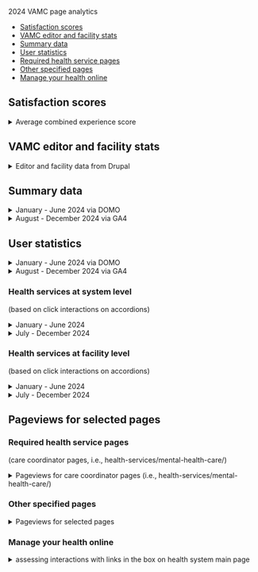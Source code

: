 2024 VAMC page analytics

- [Satisfaction scores](https://github.com/department-of-veterans-affairs/va.gov-team/blob/master/products/facilities/medical-centers/analytics/2024-vamc-data.md#satisfaction-scores)
- [VAMC editor and facility stats](https://github.com/department-of-veterans-affairs/va.gov-team/blob/master/products/facilities/medical-centers/analytics/2024-vamc-data.md#vamc-editor-and-facility-stats)
- [Summary data](https://github.com/department-of-veterans-affairs/va.gov-team/blob/master/products/facilities/medical-centers/analytics/2024-vamc-data.md#summary-data)
- [User statistics](#user-statistics)
- [Required health service pages](#required-health-service-pages)
- [Other specified pages](#other-specified-pages)
- [Manage your health online](#manage-your-health-online)


## Satisfaction scores

<details>
 <summary> Average combined experience score </summary>

![image](https://github.com/user-attachments/assets/bcdc5e34-d1e5-4d36-b32a-06ad48d8d731)

</details>

## VAMC editor and facility stats

<details>
 <summary> Editor and facility data from Drupal </summary>

|	Metric| Jan -Mar 2024 | Apr - June 2024	| July - Sept 2024 | Oct - Dec 2024 |
|---|:---:|:---:|:---:|:---:|
| Total # of active editors (active VAMC content creator) | 362 | 424 ||430|
| Total # of VAMC facilities | 1,462 | 1,470 |1,483 | 1,484 (1,290 published)
| Total # of VAMC system health services |6,567 |6,567 | 6,593 | 6,717 
| Total # of VAMC facility health services | 15,995 | 16,112 | 16,347 | 16,567 (15,342 published)

</details>

## Summary data

<details>
 <summary> January - June 2024 via DOMO </summary>
 
|	Metric 	 | 	Jan-24	 | 	Feb-24	 | 	Mar-24	 | 	Apr-24	 | 	May-24	 | 	Jun-24	 | 	
|	---| 	:---:	 | 	:---:	 | 	:---: | 	:---:	 | 	:---:| 	:---:	 | 	
|	Unique users	 | 		 	1,242,502	 | 	1,332,982	 | 	1,297,523	 | 	1,331,023	 | 	1,340,938	 | 	 1,268,055 	 
|	Total interactions	 | 	 	1,784,288	 | 	1,925,043	 | 	1,807,007	 | 	1,860,168	 | 	1,876,171	 | 	 1,778,682 	 | 	
|	Total unique pageviews	  | 	3,217,095	 | 	2,892,442	 | 	2,810,241	 | 	2,872,481	 | 	2,880,172	 | 	 2,647,086 	  	


</details>
<details>
 <summary> August - December 2024 via GA4  </summary>

|	Metric | Jul-24 |	Aug-24	 | 	Sep-24	 | Oct-24		 | 	Nov-24		 | Dec-24		 |
|	---| 	:---:	 | 	:---: | 	:---:	 | 	:---: | 	:---:	 | 		:---:	 | 	
Total users	|	 1,377,607 	|	 1,353,220 	|	 1,336,162 	|	 1,403,782 	|	 1,263,037 	|	1,183,488	|
Event count	|	 15,834,526 	|	 12,406,359 	|	 11,328,445 	|	 12,052,187 	|	 9,572,595 	|	7,273,848	|
Views	|	 3,731,010 	|	 3,716,220 	|	 3,648,590 	|	 3,871,356 	|	 3,381,059 	|	2,955,909	|

</details>


## User statistics

<details>
 <summary> January - June 2024 via DOMO </summary>

|	Metrics | 	 	Jan-24	 | 	Feb-24	 | 	Mar-24	 | 	Apr-24	 | 	May-24	 | 	Jun-24	 | 
|	--- 	 | 	:---: | 	:---:	 | 	:---: | 	:---:	 | 	:---:| 	:---:| 	
|	Desktop 	 |  	48.4%	 | 	48.2%	 | 	47.4%	 | 	47.50%	 | 	46.90%	 | 	46.30%	 | 		
|	Mobile	 | 	50.3%	 | 	50.5%	 | 	51.3%	 | 	51.10%	 | 	51.90%	 | 	52.50%	 | 		 	
|	User interaction rate 	 |  	38%	 | 	26%	 | 	25%	 | 	36%	 | 	36%	 | 	37.00%	 | 		
|	Average scroll depth     	 | 68.90%	 | 	67.30%	 | 	68.50%	 | 	58%	 | 	58%	 | 	60.30%	 | 
|	Average clicks per user  	 |  	0.85	 | 	0.48	 | 	0.46	 | 	0.83	 | 	0.85	 | 	88.00%	 | 		

</details>
<details>
 <summary> August - December 2024 via GA4  </summary>


|	Facility page metrics | 	 	Aug-24	 | 	Sep-24	 | Oct-24		 | 	Nov-24		 | Dec-24		 |
|	---| 	:---:	 | 	:---: | 	:---:	 | 	:---: | 	:---:	 | 	
|	New users 	 | 58%		 | 	58%	  | 57%		 | 	58%	 | 	58%	 | 		  	
|	Returning users  | 	42%	 | 	42%	 | 	43%	 |42%	 |42%	 | 		   	
|	Engagement rate | 	74%	 | 	74%	| 	73%	 | 73%	 | 73%	 | 	
|	Views per session	 | 	1.63 | 	1.63	 | 	1.60	 | 		1.59 | 	1.58	 | 	1.45
|	Average session duration	  | 		3m 4s	 | 	3m 4s	 | 	3m 4s	 | 	3m 11s			 | 			3m 4s	 | 		 	3m 5s	


|	System page metrics | 	 	Aug-24	 | 	Sep-24	 | Oct-24		 | 	Nov-24		 | Dec-24		 |
|	---| 	:---:	 | 	:---: | 	:---:	 | 	:---: | 	:---:	 | 	
|	New user | 70%		 | 	69%	  | 69%			 | 	70%		 | 71%	 | 		  	
|	Returning users  | 	30%	 | 	31%	 | 31%	 | 30%	 | 29%	 | 		   	
|	Engagement rate | 	62%	 | 	63%	| 	62%		 | 63%	 | 61%	 | 	
|	Views per session	 | 	1.13 | 	1.15	 | 	1.11	 | 		1.16 | 	1.22	 |
|	Average session duration	  | 		1m 45s	 | 		1m 46s	 | 		1m 45s	 | 		1m 45s		 | 				1m 45s	 |

</details>
 
 ### Health services at system level

(based on click interactions on accordions)
<details>
 <summary>January - June 2024 </summary>
 
Source: [DOMO - filtered by -health-care/health-service urls](https://va-gov.domo.com/page/426422632)

|	Service	|	Jan-24	|	Feb-24	|	Mar-24	|	Apr-24	|	May-24	|	Jun-24	|
|	---| 	:---:	 | 	:---: | 	:---:	 | 	:---: | 	:---:	 | 	:---:| 	
Addiction and substance use care |	1,596	|	1,807	|	1,595	|	1,558	|	1,421	|	1,293
Advice nurse	|	922	|	859	|	899	|	726	|	763	|	712
Allergy, asthma and immunology	|	177	|	192	|	158	|	164	|	140	|	164
Amputation care	|	227	|	268	|	236	|	182	|	220	|	191
Anesthesia	|	188	|	210	|	179	|	188	|	143	|	152
Audiology and speech 	|	3,122	|	2,822	|	2,737	|	2,719	|	2,391	|	2,292
Blind and low vision rehabilitation	|	657	|	653	|	586	|	568	|	518	|	463
Cancer care	|	619	|	553	|	578	|	565	|	569	|	495
Cardiology |	1,903	|	1,900	|	1,769	|	1,938	|	1,647	|	1,466
Cardiovascular surgery 	|		|	147	|	141	|	127	|	104	|	106
Caregiver support	|	2,251	|	2,079	|	1,985	|	2,096	|	1,820	|	1,654
Chiropractic	|	408	|	415	|	408	|	368	|	337	|	366
Colon and rectal surgery	|		|		|	40	|	69	|	68	|	53
Complementary and integrative health 	|	316	|	266	|	282	|	248	|	252	|	225
COVID-19 vaccines	|	475	|	298	|	265	|	207	|	146	|	171
Critical care	|	280	|	265	|	252	|	256	|	248	|	232
Dental/oral surgery 	|	3,799	|	3,586	|	3,246	|	3,817	|	2,753	|	2,773
Dermatology |	907	|	942	|	910	|	961	|	804	|	826
Diabetic care	|	370	|	424	|	346	|	372	|	325	|	327
Emergency care 	|	1,688	|	1,699	|	1,540	|	1,400	|	1,484	|	1,485
Endocrinology |	360	|	337	|	327	|	366	|	357	|	287
Gastroenterology 	|	991	|	929	|	1,037	|	892	|	860	|	779
Geriatrics	|	1,973	|	1,750	|	1,644	|	1,753	|	1,586	|	1,407
Gynecology |	575	|	561	|	518	|	540	|	408	|	384
Hematology/oncology |	672	|	638	|	679	|	652	|	578	|	510
HIV/hepatitis care	|		|	89	|	50	|	57	|	61	|	50
Homeless Veteran care |	1,684	|	1,613	|	1,501	|	1,549	|	1,491	|	1,256
Infectious disease |	169	|	176	|	191	|	177	|	178	|	149
Internal medicine 	|	362	|	395	|	263	|	307	|	251	|	259
Intimate partner violence support 	|		|	113	|	105	|	89	|	95	|	110
Laboratory and pathology 	|	2,000	|	1,915	|	1,828	|	1,972	|	1,735	|	1,597
LGBTQ+ Veteran care 	|	602	|	591	|	577	|	571	|	485	|	465
Mental health care |	4,631	|	4,825	|	4,258	|	4,153	|	3,982	|	3,636
Military sexual trauma care	|	671	|	615	|	534	|	580	|	448	|	464
Minority Veteran care	|	1,034	|	995	|	923	|	997	|	871	|	815
MOVE! weight management	|	880	|	910	|	832	|	806	|	817	|	672
My HealtheVet coordinator	|	1,473	|	1,421	|	1,375	|	1,445	|	1,266	|	1,257
Nephrology 	|	499	|	464	|	421	|	400	|	376	|	320
Neurology	|	1,392	|	1,404	|	1,272	|	1,313	|	1,229	|	1,139
Neurosurgery 	|	198	|	213	|	176	|	173	|	169	|	162
Nutrition, food, and dietary care	|	716	|	762	|	691	|	633	|	646	|	553
Ophthalmology 	|	1,415	|	1,322	|	1,182	|	1,205	|	1,125	|	1,103
Optometry 	|	2,280	|	2,329	|	2,035	|	2,033	|	2,083	|	1,900
Orthopedics 	|	1,161	|	1,105	|	1,006	|	1,138	|	1,012	|	953
Otolaryngology 	|	444	|	417	|	347	|	365	|	365	|	310
Pain management	|	844	|	842	|	849	|	891	|	824	|	800
Palliative and hospice care 	|	739	|	734	|	647	|	696	|	687	|	574
Patient advocates	|	1,823	|	1,783	|	1,754	|	1,743	|	1,586	|	1,412
Pharmacy 	|	2,034	|	1,892	|	2,004	|	1,943	|	1,765	|	1,552
Physical medicine and rehabilitation	|	1,177	|	1,150	|	1,030	|	1,068	|	1,012	|	822
Physical therapy, occupational therapy and kinesiotherapy	|	1,424	|	1,501	|	1,461	|	1,440	|	1,316	|	1,149
Plastic and reconstructive surgery	|	247	|	254	|	187	|	209	|	218	|	175
Podiatry	|	1,215	|	1,144	|	1,192	|	1,142	|	1,084	|	1,010
Polytrauma and traumatic brain injury 	|	185	|	158	|	192	|	126	|	103	|	115
Primary care 	|	5,724	|	5,378	|	5,091	|	5,332	|	4,788	|	4,467
Prosthetics and rehabilitation 	|	949	|	946	|	882	|	888	|	922	|	834
Psychiatry	|	931	|	911	|	855	|	852	|	708	|	730
Psychology	|	788	|	727	|	623	|	651	|	561	|	586
PTSD care	|	1,273	|	1,358	|	1,092	|	1,154	|	1,017	|	937
Pulmonary medicine |	821	|	740	|	677	|	731	|	606	|	579
Radiation oncology	|	238	|	238	|	216	|	212	|	219	|	202
Radiology |	1,623	|	1,589	|	1,521	|	1,627	|	1,468	|	1,299
Recreation and creative arts therapy	|	454	|	509	|	457	|	437	|	397	|	298
Registry exams 	|	179	|	221	|	161	|	206	|	163	|	145
Rehabilitation and extended care	|	1,998	|	1,914	|	1,825	|	1,810	|	1,722	|	1,551
Returning service member care |	633	|	674	|	576	|	663	|	586	|	424
Rheumatology 	|	285	|	251	|	293	|	249	|	241	|	212
Sleep medicine	|	821	|	804	|	781	|	751	|	730	|	640
Smoking and tobacco cessation |	210	|	197	|	155	|	177	|	168	|	119
Social work	|	2,346	|	2,340	|	2,145	|	2,195	|	2,078	|	1,881
Spinal cord injuries and disorders	|	772	|	718	|	638	|	656	|	661	|	588
Suicide prevention 	|	789	|	896	|	800	|	799	|	649	|	599
Surgery	|	1,249	|	1,268	|	1,111	|	1,096	|	1,130	|	1,039
Telehealth 	|	1,234	|	1,162	|	1,037	|	1,092	|	973	|	848
Thoracic surgery 	|		|	141	|	106	|	103	|	85	|	95
Toxic exposure screening 	|	334	|	334	|	288	|	301	|	282	|	248
Transplant surgery	|		|	89	|	67	|	67	|	66	|	52
Travel reimbursement	|	666	|	616	|	532	|	544	|	500	|	473
Urgent care 	|	1,165	|	1,108	|	1,142	|	1,098	|	1,059	|	963
Urology 	|	832	|	859	|	764	|	890	|	755	|	701
Vascular surgery |	279	|	251	|	228	|	213	|	205	|	185
Vocational rehabilitation and employment programs |	769	|	442	|	518	|	546	|	499	|	426
Whole health|	2,408	|	2,114	|	2,039	|	2,156	|	1,864	|	1,598
Women Veteran care	|	1,926	|	1,740	|	1,787	|	1,778	|	1,533	|	1,551
Wound care and ostomy	|		|	90	|	135	|	107	|	96	|	95

</details>
<details>
 <summary>July - December 2024 </summary>
 
Source: GA4

| 	Service	 | 	Jul-24	 | 	Aug-24	 | 	Sep-24	 | 	Oct-24	 | 	Nov-24	 | 	Dec-24	 | 
|---|:---:|:---:|:---:|:---:|:---:|:---:|
| Adaptive sports| 	139	 | 	120	 | 	139	 | 	114	 | 	64	 | 	122	 | 
| Addiction and substance use care | 	1915	 | 	2002	 | 	1779	 | 	1923	 | 	1596	 | 	1647	 | 
| Advice nurse | 	1178	 | 	1122	 | 	1144	 | 	1088	 | 	923	 | 	1021	 | 
| Allergy, asthma and immunology | 	300	 | 	208	 | 	335	 | 	281	 | 	230	 | 	251	 | 
| Amputation care | 	269	 | 	243	 | 	249	 | 	279	 | 	190	 | 	235	 | 
| Anesthesia | 	253	 | 	207	 | 	249	 | 	212	 | 	161	 | 	233	 | 
|Audiology and speech | 	3929	 | 	3951	 | 	3717	 | 	3518	 | 	3299	 | 	3149	 | 
| Bariatric surgery| 	170	 | 	176	 | 	131	 | 	98	 | 	103	 | 	67	 | 
| Blind and low vision rehabilitation	 | 	657	 | 	798	 | 	688	 | 	610	 | 	531	 | 	628	 | 
| Cancer care | 	821	 | 	706	 | 	973	 | 	882	 | 	1619	 | 	663	 | 
| Cardiology | 	2319	 | 	2190	 | 	2202	 | 	2069	 | 	161	 | 	1932	 | 
| Cardiovascular surgery | 	155	 | 	147	 | 	170	 | 	107	 | 	2341	 | 	176	 | 
| Caregiver support | 	2775	 | 	2820	 | 	2547	 | 	2650	 | 	432	 | 	2431	 | 
| Chaplain services| 	0	 | 	0	 | 	0	 | 	0	 | 	23	 | 	4	 | 
| Chiropractic | 	450	 | 	561	 | 	380	 | 	495	 | 	569	 | 	503	 | 
| Colon and rectal surgery | 	87	 | 	100	 | 	112	 | 	43	 | 	6	 | 	79	 | 
| Community engagement	 | 	8	 | 	8	 | 	0	 | 	12	 | 	418	 | 	24	 | 
| Complementary and integrative health | 	590	 | 	539	 | 	502	 | 	540	 | 	270	 | 	510	 | 
| COVID-19 vaccines | 	395	 | 	650	 | 	1235	 | 	946	 | 	908	 | 	274	 | 
| Critical care	 | 	333	 | 	401	 | 	297	 | 	367	 | 	312	 | 	316	 | 
| Dental/oral surgery	 | 	3571	 | 	3721	 | 	3666	 | 	3673	 | 	2167	 | 	3257	 | 
| Dermatology| 	1460	 | 	1269	 | 	1229	 | 	1245	 | 	426	 | 	1006	 | 
| Diabetes care | 	421	 | 	467	 | 	476	 | 	464	 | 	11	 | 406		 | 
| Emergency care | 	2496	 | 	2256	 | 	2486	 | 	2278	 | 	2074	 | 	2485	 | 
| Endocrinology| 	476	 | 	465	 | 	471	 | 	505	 | 	520	 | 	420	 | 
| Gastroenterology | 	1408	 | 	1361	 | 	1251	 | 	1188	 | 	817	 | 	938	 | 
| Genomic medicine/medical genetics | 	4	 | 	8	 | 	19	 | 	15	 | 	47	 | 	8	 | 
| Geriatrics | 	2392	 | 	2343	 | 	2252	 | 	2160	 | 	2103	 | 	2147	 | 
| Gynecology | 	647	 | 	624	 | 	662	 | 	667	 | 	59	 | 	526	 | 
| Hematology/oncology | 	863	 | 	916	 | 	981	 | 	827	 | 	137	 | 	690	 | 
| HIV/hepatitis care| 	110	 | 	44	 | 	44	 | 	83	 | 	285	 | 	64	 | 
| Homeless Veteran care | 	2113	 | 	2041	 | 	1781	 | 	1981	 | 	64	 | 	1602	 | 
| Hospital medicine	 | 	75	 | 	96	 | 	80	 | 	104	 | 	2482	 | 	95	 | 
| Infectious disease | 	294	 | 	197	 | 	208	 | 	194	 | 	617	 | 	167	 | 
| Internal medicine| 	319	 | 	364	 | 	460	 | 	327	 | 	4866	 | 	195	 | 
| Laboratory and pathology | 	2917	 | 	2935	 | 	2723	 | 	2798	 | 	1364	 | 	2290	 | 
| LGBTQ+ Veteran care	 | 	667	 | 	739	 | 	648	 | 	672	 | 	457	 | 	522	 | 
| Mental health care | 	5900	 | 	5938	 | 	5329	 | 	5713	 | 	1396	 | 	4698	 | 
| Military sexual trauma care| 	731	 | 	700	 | 	731	 | 	628	 | 	241	 | 	510	 | 
| Minority Veteran care | 	1236	 | 	1300	 | 	1136	 | 	1232	 | 	776	 | 	981	 | 
| MOVE! weight management| 	1254	 | 	1211	 | 	1079	 | 	950	 | 	1482	 | 	833	 | 
| My HealtheVet coordinator| 	1924	 | 	1899	 | 	1836	 | 	1666	 | 	2839	 | 	1438	 | 
| Nephrology| 	616	 | 	506	 | 	409	 | 	514	 | 	1394	 | 	463	 | 
| Neurology | 	1699	 | 	1881	 | 	1607	 | 	1676	 | 	377	 | 	1383	 | 
| Neurosurgery| 	306	 | 	310	 | 	253	 | 	332	 | 	29	 | 	210	 | 
| Nutrition, food, and dietary care | 	1152	 | 	1019	 | 	865	 | 	834	 | 	940	 | 	821	 | 
| Ophthalmology | 	1730	 | 	1997	 | 	1679	 | 	1727	 | 	820	 | 	1525	 | 
| Optometry | 	2995	 | 	3357	 | 	2856	 | 	2732	 | 	1971	 | 	2515	 | 
| Orthopedics	 | 	1645	 | 	1543	 | 	1442	 | 	1502	 | 	2392	 | 	1158	 | 
| Otolaryngology | 	446	 | 	479	 | 	351	 | 	579	 | 	1064	 | 	317	 | 
| Outpatient surgery| 99	 | 	133 | 	43	 | 	48	 | 	240	 | 	90	 | 
| Pain management | 	1221	 | 	1331	 | 	1208	 | 	988	 | 	1305	 | 	1002	 | 
| Palliative and hospice care | 	938	 | 	800	 | 	840	 | 	646	 | 	156	 | 	851	 | 
| Patient advocates | 	2223	 | 	2311	 | 	2306	 | 	2372	 | 	6291	 | 	2030	 | 
| Pharmacy | 	2617	 | 	2350	 | 	2427	 | 	2650	 | 	1064	 | 	2808	 | 
| Physical medicine and rehabilitation| 	1528	 | 	1527	 | 	1358	 | 	1377	 | 	787	 | 	1057	 | 
| Physical therapy, occupational therapy and kinesiotherapy| 	1996	 | 	1882	 | 	1924	 | 	1821	 | 	629	 | 	1503	 | 
| Plastic and reconstructive surgery | 	294	 | 	210	 | 	197	 | 	248	 | 	1115	 | 	287	 | 
| Podiatry | 	1649	 | 	1943	 | 	1684	 | 	1346	 | 	774	 | 	1109	 | 
| Polytrauma and traumatic brain injury | 	285	 | 	203	 | 	255	 | 	180	 | 	232	 | 	169	 | 
| Primary care | 	7297	 | 	7252	 | 	7211	 | 	6770	 | 	2053	 | 	6264	 | 
| Prosthetics and rehabilitation | 	1400	 | 	1749	 | 	1126	 | 	1246	 | 	461	 | 	1100	 | 
| Psychiatry | 	1085	 | 	886	 | 	1022	 | 	935	 | 	202	 | 	790	 | 
| Psychology| 	924	 | 	745	 | 	957	 | 	820	 | 	2166	 | 	714	 | 
| PTSD care | 	1566	 | 	1406	 | 	1440	 | 	1338	 | 	539	 | 	1148	 | 
| Pulmonary medicine | 	937	 | 	1055	 | 	921	 | 	908	 | 	267	 | 	889	 | 
| Radiation oncology | 	230	 | 	234	 | 	252	 | 	257	 | 	939	 | 	237	 | 
| Radiology | 	2349	 | 	2375	 | 	2099	 | 	2303	 | 	206	 | 	1771	 | 
| Recreation and creative arts therapy | 	656	 | 	717	 | 	658	 | 	630	 | 	2204	 | 	468	 | 
| Registry exams | 	193	 | 	227	 | 	237	 | 	207	 | 	700	 | 	151	 | 
| Rehabilitation and extended care | 	2732	 | 	2624	 | 	2531	 | 	2326	 | 	653	 | 	2208	 | 
| Returning service member care| 	741	 | 	674	 | 	795	 | 	641	 | 	1384	 | 	511	 | 
| Rheumatology | 	375	 | 	341	 | 	337	 | 	246	 | 	12	 | 	342	 | 
| Sleep medicine| 	998	 | 	1133	 | 	880	 | 	929	 | 	863	 | 	879	 | 
| Smoking and tobacco cessation | 	158	 | 	220	 | 	196	 | 	198	 | 	100	 | 	120	 | 
| Social work | 	2934	 | 	2865	 | 	2800	 | 	2662	 | 	288	 | 	2330	 | 
| Spinal cord injuries and disorders| 	793	 | 	881	 | 	901	 | 	673	 | 	70	 | 	683	 | 
| Suicide prevention| 	940	 | 	897	 | 	839	 | 	906	 | 	712	 | 	786	 | 
| Surgery| 	1684	 | 	1505	 | 	1370	 | 	1530	 | 	1396	 | 	1503	 | 
| Surgical oncology| 	20	 | 	28	 | 	8	 | 	28	 | 	1442	 | 	16	 | 
| Telehealth| 	1432	 | 	1469	 | 	1176	 | 	1347	 | 	263	 | 	938	 | 
| Thoracic surgery | 	71	 | 	146	 | 	120	 | 	76	 | 	507	 | 	111	 | 
| Toxic exposure screening| 	463	 | 	394	 | 	376	 | 	476	 | 	6	 | 	336	 | 
| Transplant surgery | 	100	 | 	156	 | 	151	 | 	125	 | 	54	 | 	63	 | 
| Travel reimbursement | 	787	 | 	821	 | 	791	 | 	721	 | 	2229	 | 	530	 | 
| Urgent care| 	1639	 | 	1593	 | 	1654	 | 	1299	 | 	2042	 | 	1600	 | 
| Urology | 	1213	 | 	1263	 | 	1231	 | 	1188	 | 	103	 | 	983	 | 
| Vascular surgery| 	315	 | 	349	 | 	337	 | 	280	 | 	507	 | 	271	 | 
| Veteran readiness and employment programs	 | 	703	 | 	645	 | 	671	 | 	616	 | 	6	 | 	563	 | 
| Virtual Health Resource Center (VHRC)	 | 	0	 | 	4	 | 	0	 | 	0	 | 	54	 | 	0	 | 
| Wheelchair and mobility | 	82	 | 	76	 | 	178	 | 	137	 | 	2229	 | 	87	 | 
| Whole health| 	3146	 | 	2992	 | 	3097	 | 	2606	 | 	2042	 | 	2459	 | 
| Women Veteran care| 	4716	 | 	2530	 | 	2376	 | 	2528	 | 	103	 | 	2204	 | 
| Wound care and ostomy | 	146	 | 	147	 | 	142	 | 	201	 | 	6	 | 	188	 | 

</details>

### Health services at facility level
(based on click interactions on accordions)
<details>
 <summary>January - June 2024 </summary>
Source: [DOMO - filtered by -health-care/location urls](https://va-gov.domo.com/page/426422632) 

|	Service	|	Jan-24	|	Feb-24	|	Mar-24	|	Apr-24	|	May-24 | June-24
|---|:---:|:---:|:---:|:---:|:---:|:---:|
Adaptive sports	|	23	|	27	|	44	|	42	|	34	|	24	|
Addiction and substance use care |	1,255	|	1,129	|	1,269	|	1,227	|	1,091	|	1,028	|
Advice nurse	|	639	|	529	|	572	|	648	|	593	|	501	|
Allergy, asthma and immunology	|	93	|	89	|	79	|	88	|	72	|	39	|
Amputation care	|	183	|	184	|	160	|	182	|	113	|	121	|
Anesthesia	|	211	|	176	|	210	|	253	|	178	|	177	|
Audiology and speech |	3,407	|	3,052	|	2,924	|	3,072	|	2,948	|	2,657	|
Bariatric surgery |	52	|	53	|	39	|	50	|	38	|	32	|
Blind and low vision rehabilitation	|	438	|	396	|	373	|	447	|	359	|	308	|
Cancer care	|	373	|	316	|	391	|	398	|	346	|	320	|
Cardiology |	1,607	|	1,612	|	1,515	|	1,542	|	1,459	|	1,282	|
Cardiovascular surgery 	|	172	|	168	|	162	|	154	|	149	|	135	|
Caregiver support	|	1,388	|	1,129	|	1,182	|	1,208	|	1,046	|	963	|
Chiropractic	|	598	|	496	|	492	|	551	|	529	|	447	|
Colon and rectal surgery	|	9	|	6	|	3	|	8	|	9	|	2	|
Complementary and integrative health |	211	|	153	|	153	|	131	|	163	|	152	|
COVID-19 vaccines	|	641	|	414	|	387	|	337	|	324	|	295	|
Critical care	|	206	|	224	|	206	|	237	|	203	|	206	|
Dental/oral surgery 	|	3,323	|	3,094	|	2,970	|	3,205	|	3,114	|	2,611	|
Dermatology	|	866	|	839	|	919	|	915	|	822	|	770	|
Diabetic care	|	245	|	283	|	247	|	251	|	259	|	212	|
Emergency care |	730	|	655	|	678	|	638	|	727	|	704	|
Endocrinology |	258	|	256	|	259	|	265	|	249	|	234	|
Gastroenterology |	774	|	680	|	697	|	682	|	690	|	591	|
Genomic medicine/medical genetics	|	6	|	14	|	17	|	10	|	16	|	7	|
Geriatrics |	747	|	629	|	713	|	719	|	609	|	590	|
Gynecology |	225	|	259	|	240	|	267	|	225	|	226	|
Hematology/oncology |	586	|	531	|	594	|	464	|	493	|	441	|
HIV/hepatitis care	|	69	|	50	|	55	|	59	|	55	|	31	|
Homeless Veteran care 	|	1,421	|	1,306	|	1,281	|	1,328	|	1,246	|	1,214	|
Infectious disease |	106	|	124	|	136	|	131	|	93	|	93	|
Internal medicine 	|	44	|	31	|	32	|	36	|	32	|	25	|
Intimate partner violence support |	36	|	49	|	40	|	28	|	28	|	40	|
Laboratory and pathology 	|	3,618	|	3,600	|	3,942	|	4,354	|	3,758	|	3,667	|
LGBTQ+ Veteran care 	|	834	|	702	|	815	|	773	|	734	|	668	|
Mental health care |	5,959	|	5,809	|	5,929	|	5,933	|	5,611	|	5,103	|
Military sexual trauma care	|	350	|	327	|	344	|	326	|	285	|	267	|
Minority Veteran care	|	775	|	697	|	746	|	773	|	689	|	563	|
MOVE! weight management	|	974	|	890	|	933	|	951	|	869	|	829	|
My HealtheVet coordinator	|	1,045	|	985	|	968	|	1,053	|	881	|	833	|
Nephrology	|	384	|	328	|	330	|	345	|	374	|	291	|
Neurology 	|	876	|	893	|	979	|	911	|	756	|	726	|
Neurosurgery 	|	108	|	72	|	85	|	77	|	87	|	95	|
Nutrition, food, and dietary care	|	918	|	857	|	842	|	914	|	817	|	721	|
Ophthalmology 	|	1,063	|	1,030	|	1,015	|	1,060	|	1,014	|	973	|
Optometry 	|	2,282	|	2,065	|	2,118	|	2,217	|	2,076	|	1,971	|
Orthopedics 	|	999	|	885	|	904	|	986	|	809	|	784	|
Otolaryngology 	|	316	|	282	|	295	|	295	|	247	|	207	|
Outpatient surgery 	|	9	|	7	|	12	|	10	|	13	|	14	|
Pain management	|	782	|	699	|	678	|	584	|	690	|	632	|
Palliative and hospice care 	|	577	|	400	|	419	|	462	|	388	|	424	|
Patient advocates	|	1,681	|	1,491	|	1,517	|	1,580	|	1,434	|	1,333	|
Pharmacy |	2,403	|	2,233	|	2,292	|	2,204	|	2,245	|	1,977	|
Physical medicine and rehabilitation	|	900	|	789	|	877	|	847	|	819	|	737	|
Physical therapy, occupational therapy and kinesiotherapy 	|	1,598	|	1,573	|	1,437	|	1,506	|	1,333	|	1,183	|
Plastic and reconstructive surgery	|	169	|	176	|	160	|	152	|	159	|	143	|
Podiatry|	1,045	|	1,045	|	1,038	|	1,078	|	1,023	|	865	|
Polytrauma and traumatic brain injury |	164	|	169	|	165	|	118	|	119	|	91	|
Primary care |	9,798	|	9,248	|	9,036	|	9,641	|	8,630	|	7,899	|
Prosthetics and rehabilitation 	|	760	|	716	|	716	|	696	|	645	|	721	|
Psychiatry	|	426	|	310	|	317	|	336	|	299	|	254	|
Psychology	|	388	|	268	|	281	|	265	|	280	|	228	|
PTSD care	|	873	|	776	|	801	|	866	|	714	|	668	|
Pulmonary medicine - Lungs and breathing	|	548	|	497	|	476	|	496	|	447	|	440	|
Radiation oncology	|	136	|	103	|	109	|	121	|	84	|	115	|
Radiology |	1,762	|	1,729	|	1,792	|	1,763	|	1,653	|	1,530	|
Recreation and creative arts therapy	|	372	|	342	|	315	|	303	|	259	|	267	|
Registry exams |	147	|	118	|	132	|	111	|	127	|	88	|
Rehabilitation and extended care	|	1,205	|	1,119	|	1,149	|	1,138	|	986	|	988	|
Returning service member care 	|	475	|	394	|	423	|	394	|	370	|	291	|
Rheumatology|	216	|	193	|	229	|	228	|	230	|	175	|
Sleep medicine 	|	500	|	524	|	608	|	577	|	529	|	402	|
Smoking and tobacco cessation	|	230	|	188	|	185	|	185	|	219	|	172	|
Social work	|	2,351	|	2,127	|	2,279	|	2,071	|	1,912	|	1,841	|
Spinal cord injuries and disorders	|	409	|	368	|	323	|	429	|	342	|	305	|
Suicide prevention 	|	421	|	370	|	414	|	406	|	414	|	369	|
Surgery	|	931	|	946	|	915	|	904	|	898	|	807	|
Surgical oncology |	12	|	11	|	10	|	7	|	10	|	10	|
Telehealth|	960	|	939	|	967	|	914	|	781	|	719	|
Thoracic surgery |	96	|	86	|	89	|	95	|	297	|	61	|
Toxic exposure screening 	|	298	|	282	|	307	|	275	|	233	|	223	|
Transplant surgery	|	32	|	35	|	26	|	26	|	17	|	11	|
Travel reimbursement	|	260	|	200	|	238	|	224	|	200	|	174	|
Urgent care 	|	403	|	370	|	356	|	352	|	440	|	379	|
Urology 	|	694	|	668	|	672	|	719	|	685	|	587	|
Vascular surgery |	221	|	190	|	201	|	181	|	155	|	170	|
Veteran readiness and employment programs |	|	187	|	224	|	251	|	228	|	187	|
Wheelchair and mobility 	|	99	|	60	|	80	|	78	|	71	|	45	|
Whole health 	|	962	|	861	|	856	|	880	|	756	|	748	|
Women Veteran care	|	2,131	|	1,991	|	2,016	|	1,946	|	1,813	|	1,695	|
Wound care and ostomy	|	151	|	143	|	140	|	162	|	141	|	122	|

</details>

<details>
<summary>July - December 2024 </summary>
Source: GA4

|	Service	|	July	|	August	|	September	|	October	|	November	|	December	|
|---|:---:|:---:|:---:|:---:|:---:|:---:|
| Adaptive sports	|	299	|	338	|	317	|	303	|	302	|	235	|
|	Addiction and substance use care	|	3082	|	3308	|	2798	|	2801	|	2406	|	2606	|
|	Advice nurse|	2043	|	2102	|	1888	|	2020	|	1718	|	1969	|
|	Allergy, asthma and immunology|	264	|	378	|	465	|	437	|	370	|	362	|
| Amputation care	|	379	|	351	|	283	|	330	|	336	|	319	|
|	Anesthesia	|	374	|	419	|	398	|	419	|	376	|	417	|
|	Audiology and speech|	8455	|	8671	|	7611	|	7657	|	7180	|	6834	|
|	Bariatric surgery|	104	|	112	|	83	|	84	|	76	|	112	|
|	Blind and low vision rehabilitation	|	927	|	1036	|	972	|	862	|	866	|	798	|
|	Cancer care	|	840	|	1071	|	859	|	941	|	865	|	890	|
| Cardiology|	3628	|	3443	|	3272	|	3379	|	3159	|	3526	|
| Cardiovascular surgery	|	376	|	352	|	307	|	324	|	308	|	322	|
|	Caregiver support	|	2850	|	2984	|	2636	|	2447	|	2272	|	2410	|
|	Chiropractic	|	1043	|	1358	|	1137	|	1073	|	994	|	1031	|
| Colon and rectal surgery	|	52	|	115	|	84	|	72	|	88	|	100	|
|	Community engagement	|	0	|	24	|	8	|	32	|	12	|	8	|
|	Complementary and integrative health|	430	|	478	|	387	|	340	|	352	|	403	|
| COVID-19 vaccines	|	1031	|	1772	|	3887	|	3290	|	1630	|	1225	|
| Critical care	|	546	|	575	|	533	|	582	|	454	|	545	|
|	Dental/oral surgery|	8639	|	8612	|	8212	|	8085	|	7870	|	7236	|
|	Dermatology|	1988	|	2179	|	1861	|	1951	|	1732	|	1787	|
|	Diabetes care |	556	|	599	|	527	|	500	|	539	|	644	|
| Emergency care	|	2097	|	2327	|	2113	|	2073	|	2076	|	2128	|
|	Endocrinology	|	692	|	677	|	665	|	677	|	651	|	693	|
|	Gastroenterology|	2002	|	2123	|	1903	|	1796	|	1774	|	1721	|
|	Genomic medicine/medical genetics	|	32	|	20	|	24	|	16	|	24	|	40	|
|	Geriatrics|	2104	|	2286	|	1913	|	1835	|	1734	|	1791	|
|	Gynecology	|	639	|	753	|	594	|	587	|	603	|	580	|
|	Hematology/oncology|	1027	|	1355	|	1110	|	1085	|	773	|	994	|
| HIV/hepatitis care	|	130	|	104	|	84	|	119	|	116	|	72	|
| Homeless Veteran care	|	4065	|	4105	|	3742	|	3965	|	3967	|	3638	|
|	Hospital medicine|	127	|	170	|	106	|	102	|	116	|	88	|
|	Infectious disease	|	342	|	398	|	374	|	355	|	398	|	401	|
|	Internal medicine|	434	|	519	|	567	|	490	|	437	|	476	|
|	Intimate partner violence support	|	188	|	180	|	195|	151	|	160	|	203
|	Laboratory and pathology|	11926	|	12314	|	11496	|	11926	|	10524	|	10848	|
| LGBTQ+ Veteran care	|	1564	|	1825	|	1544	|	1601	|	1468	|	1434	|
| Mental health care	|	15688	|	15622	|	14004	|	14465	|	12618	|	13021	|
|	Military sexual trauma care|	1130	|	1141	|	1101	|	1084	|	1033	|	846	|
|	Minority Veteran care	|	1479	|	1623	|	1569	|	1589	|	1442	|	1359	|
|	MOVE! weight management|	2150	|	1927	|	1795	|	1768	|	1699	|	1801	|
| My HealtheVet coordinator|	2610	|	2844	|	2833	|	2743	|	2342	|	2676	|
|	Nephrology|	758	|	727	|	792	|	686	|	642	|	674	|
|	Neurology	|	2127	|	2061	|	2028	|	2001	|	1803	|	1896	|
|	Neurosurgery	|	291	|	321	|	338	|	347	|	282	|	320	|
|	Nutrition, food, and dietary care	|	2649	|	2772	|	2430	|	2599	|	2259	|	2352	|
| Ophthalmology|	2521	|	2620	|	2659	|	2488	|	2042	|	2588	|
| Optometry|	5777	|	5849	|	5541	|	5354	|	4770	|	5162	|
|	Orthopedics	|	2154	|	1999	|	1979	|	2233	|	1642	|	1851	|
|	Otolaryngology	|	469	|	645	|	491	|	578	|	518	|	550	|
|	Outpatient surgery|	64|	48	|	74	|	60	|	79	|	68	|
| Pain management |	1598	|	1738	|	1694	|	1424	|	1310	|	1408	|
|	Palliative and hospice care|	1069	|	1087	|	969	|	1076	|	929	|	1045	|
|	Patient advocates	|	3748	|	4085	|	3970	|	4066	|	3498	|	3585	|
|	Pharmacy|	5933	|	5966	|	5322	|	5709	|	5394	|	7884	|
|	Physical medicine and rehabilitation|	2411	|	2219	|	2125	|	2067	|	1748	|	2011	|
|	Physical therapy, occupational therapy and kinesiotherapy|	3361	|	3176	|	3034	|	3140	|	2794	|	2917	|
| Plastic and reconstructive surgery	|	384	|	389	|	411	|	288	|	331	|	359	|
|	Podiatry|	2425	|	2831	|	2398	|	2443	|	1953	|	2273	|
| Polytrauma and traumatic brain injury	|	299	|	418	|	410	|	385	|	288	|	292	|
|	Primary care|	24274	|	23869	|	22151	|	22695	|	20026	|	21359	|
|	Prosthetics and rehabilitation|	2586	|	3186	|	2139	|	2219	|	1806	|	1878	|
|	Psychiatry|	1210	|	1104	|	1134	|	1215	|	938	|	978	|
|	Psychology|	878	|	910	|	946	|	925	|	858	|	823	|
|	PTSD care|	1893	|	1937	|	2049	|	1789	|	1663	|	1628	|
|	Pulmonary medicine|	1124	|	1175	|	1035	|	1554	|	1223	|	1119	|
|	Radiation oncology|	339	|	292	|	279	|	188	|	275	|	256	|
|	Radiology|	5114	|	5548	|	4828	|	5643	|	4193	|	4721	|
|	Recreation and creative arts therapy	|	658	|	897	|	719	|	720	|	713	|	613	|
|	Registry exams|	339	|	370	|	440	|	439	|	280	|	402	|
|	Rehabilitation and extended care|	3209	|	3158	|	2905	|	3193	|	2811	|	2954	|
| Returning service member care	|	836	|	928	|	916	|	925	|	739	|	810	|
|	Rheumatology|	511	|	490	|	498	|	403	|	427	|	439	|
|	Sleep medicine	|	1584	|	1444	|	1382	|	1425	|	1229	|	1330	|
|	Smoking and tobacco cessation|	395	|	431	|	324	|	360	|	288	|	276	|
|	Social work|	6793	|	6937	|	6714	|	6477	|	5527	|	5777	|
| Spinal cord injuries and disorders	|	886	|	1025	|	1045	|	984	|	1035	|	795	|
|	Suicide prevention|	940	|	1038	|	1022	|	1016	|	836	|	819	|
|	Surgery	|	2434	|	2681	|	2231	|	2223	|	2140	|	2255	|
|	Surgical oncology	|	16	|	20	|	40	|	28	|	36	|	44	|
|	Telehealth|	2143	|	2094	|	2173	|	2056	|	1970	|	2115	|
|	Thoracic surgery|	99	|	148	|	152	|	132	|	131	|	124	|
| Toxic exposure screening|	1023	|	988	|	1035	|	873	|	884	|	894	|
|	Transplant surgery|	191	|	171	|	136	|	116	|	112	|	148	|
|	Travel reimbursement|	824	|	817	|	861	|	921	|	695	|	636	|
|	Urgent care|	1452	|	1531	|	1289	|	1435	|	1407	|	1810	|
|	Urology	|	1470	|	1615	|	1308	|	1418	|	1509	|	1487	|
|	Vascular surgery	|	312	|	302	|	384	|	382	|	288	|	427	|
|	Veteran readiness and employment programs	|	693	|	806	|	654	|	647	|	622	|	642	|
|	Virtual Health Resource Center (VHRC)|	40	|	20	|	24	|	40	|	28	|	32	|
|	Wheelchair and mobility|	112	|	164	|	184	|	176	|	156	|	206	|
|	Whole health|	2764	|	2899	|	2768	|	2732	|	2476	|	2551	|
|	Women Veteran care|	5630	|	5775	|	5134	|	5153	|	4926	|	4911	|
| Wound care and ostomy|	148	|	232	|	164	|	224	|	172	|	195	|										

 </details>

## Pageviews for selected pages 

### Required health service pages
(care coordinator pages, i.e., health-services/mental-health-care/) 

<details>
 <summary> Pageviews for care coordinator pages (i.e., health-services/mental-health-care/) </summary>
 
|	Health service page	|	December 2023|	January 2024 | February 2024	| March 2024 | April 2024 | May 2024 | June 2024 | July 2024 | August 2024 | September 2024 | October 2024 | November 2024 | December 2024 | 
|---|:---:|:---:|:---:|:---:|:---:|:---:|:---:|:---:|:---:| :---:|:---:|:---:| :---:|
|	Mental health care	|	 10,967 	|	 16,231 	|	 13,274 	|	 12,699 	|	13,830	|	13,598	|	17,890	| 15,697 | 14,473 | 14,277 | 14,207 | 10,870 | 12,239 | 
|	Suicide prevention	|	 1,171 	|	 2,029 	|	 2,007 	|	 1,595 	|	1,546	|	1,854	|	1,178	| 2,509 | 1,635 | 1,431 | 1,977 | 1,183 | 1,433 |
|	Caregiver support	|	 4,716 	|	 6,795 	|	 7,479 	|	 5,247 	|	5,551	|	5,846	|	4,746	| 6,690 | 6,011 | 5,486 | 5,827 | 5,549 | 4,765 |
|	Homeless Veteran care	|	 8,445 	|	 11,114 	|	 10,365 	|	 9,441 	|	9.429	|	10,097	|	8,845	| 11,026 | 10,631 | 10,300 | 8,999 | 9.367 | 8,334 | 
|	LGBTQ+ Veteran care	|	 2,937 	|	 4,035 	|	 3,633 	|	 3,870 	|	4,285	|	4,445	|	6,276	| 5,07 | 3,993 | 3,394 | 3,646 | 3,789 | 4,012 |
|	Minority Veteran care	|	 537 	|	 1,337 	|	 928 	|	 1,618 	|	384	|	574	|	299	| 1,182 | 661 | 335 | 427 | 591 | 449 | 
|	Patient advocates	|	 26,416 	|	 34,244 	|	 26,813 	|	 25,766 	|	27,324	|	28, 205	|	26,745	| 33,198 | 32,300 | 28,880 | 30,679 | 27,942 | 26,726 | 
|	Returning service member care	|	 888 	|	 1,801 	|	 1,410 	|	 932 	|	1,058	|	1,033	|	612	| 1,796 | 865 | 1,422 | 1,323 | 1,215 | 662 |
|	Women Veteran care	|	 4,025 	|	 6,272 	|	 5,382 	|	 5,711 	|	5,768	|	5,702	|	4,863	| 6,867 | 5,621 | 8,042 | 9.545 | 5,691 | 10,706 | 

</details>

### Other specified pages
<details>
 <summary> Pageviews for selected pages  </summary>

|	Pageviews for selected pages | January 2024 | February 2024	| March 2024 | April 2024 | May 2024 | June 2024 | July 2024 | August 2024 | September 2024 | October 2024 | November 2024 | December 2024 | 
|---|:---:|:---:|:---:|:---:|:---:|:---:|:---:|:---:|:---:|:---:|:---:|:---:|
|	Contact us 	|	 35,885 	|	 46,253 	|	 42,387 	|	 39,082 	|	 42,085 	|	40,769	 | 	36,508 | 160,906 | 157,480 | 161,489 | 136,499 | 125,541|
|	Health services offered here 	|	 29,902 	|	 37,713 	|	 35,469 	|	 33,092 	|	 34,785 	|	32,302	 | 27,084	|154,754 | 142,502 | 141,449| 120,036 | 95,530|
|	Programs	|	  40,275 	|	 33,921 	|	 31,918 	|	33,703	|	33,700	|	28,084	|153,662 | 188,795| 200,661 | 189,360 | 144,728 |
|	VA Police	|	 8,713 	|	 5,366 	|	 5,771 	|	6,563	|	7,341	|	5,489	| 6,470 | 6,443 | 7,794 | 6,013 | 4,883| |
|	Work with us		|	 105,732 	|	 85,832 	|	 67,323 	|	69,718	|	65,622	|	54,475	| 282,852 | 286,569 | 354,350 | 271,914 | 214,240 |
|	Events		|	 35,724 	|	 35,157 	|	 14,346 	|	5,698	|	5,673	|	67,877	| 55,485 | 60,393 | 56,866 | 72,430 | 29,538|
|	Stories	 	|	 27,419 	|	 16,371 	|	 10,118 	|	9,643	|	10,872	|	8,070	| 81,673 | 85,627 | 88.489 | 78,883 | 72,031 |

*VA Police | MMVP launched 12/20/2023 

</details>

### Manage your health online 
<details>
 <summary> assessing interactions with links in the box on health system main page </summary>

| Link|  January 2024 | February 2024	| March 2024 | April 2024 | May 2024 | June 2024 | July 2024 | August 2024 | September 2024 | October 2024 | November 2024 | December 2024 | 
|---|:---:|:---:|:---:|:---:|:---:|:---:|:---:|:---:|:---:|:---:|:---:|:---:|
| Refill and track your prescriptions|231|318|267|200|246|173|-|3,057|4,884 |5,753 | 5,338 | 5,889 |
| Send a secure message to your health care team |139|266|157|157|124|112| -|1,485|2,472 |2,765 |	2,602 |2,488 |
| Schedule and manage health appointments |291|381|245|260|225|194|-|2,145|3,782|4,034 |	3,624	| 3,672
| Download your VA medical records (Blue Button) |335|300|314|332|270|234|-|1,550|2,321|2,585 | 2,411 | 2,410 |
| View your lab and test results |98|219|103|91|92|72|-|1,348|2,013|2,185 | 2,088 | 2,086|  
| Order hearing aid batteries and accessories |41|150|51|35|28|27|-|373|581| 673 | 627 | 549 |
| Download VA Health Chat |-|-|-|-|-|-|-|579|529|567 | 522 | 476 |
| Connect to VA care |-|-|-|-|-|-|-|2,045|1,847|2,029 | 1,867 | 1,735 |


</details>






